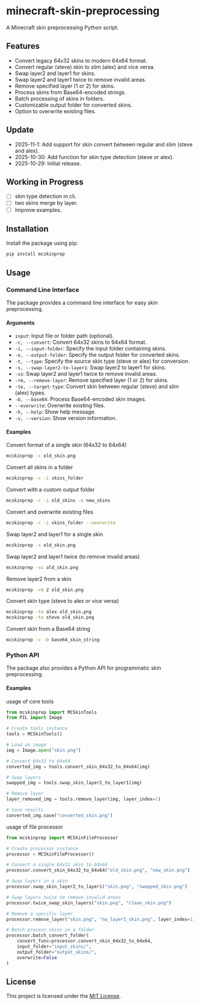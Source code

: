 # minecraft-skin-preprocessing

A Minecraft skin preprocessing Python script.

## Features

- Convert legacy 64x32 skins to modern 64x64 format.
- Convert regular (steve) skin to slim (alex) and vice versa.
- Swap layer2 and layer1 for skins.
- Swap layer2 and layer1 twice to remove invalid areas.
- Remove specified layer (1 or 2) for skins.
- Process skins from Base64-encoded strings.
- Batch processing of skins in folders.
- Customizable output folder for converted skins.
- Option to overwrite existing files.

## Update

- 2025-11-1: Add support for skin convert between regular and slim (steve and alex).
- 2025-10-30: Add function for skin type detection (steve or alex).
- 2025-10-29: Initial release.

## Working in Progress

- [ ] skin type detection in cli.
- [ ] two skins merge by layer.
- [ ] Improve examples.

## Installation

Install the package using pip:

```bash
pip install mcskinprep
```

## Usage

### Command Line Interface

The package provides a command line interface for easy skin preprocessing.

#### Arguments

- `input`: Input file or folder path (optional).
- `-c, --convert`: Convert 64x32 skins to 64x64 format.
- `-i, --input-folder`: Specify the input folder containing skins.
- `-o, --output-folder`: Specify the output folder for converted skins.
- `-t, --type`: Specify the source skin type (steve or alex) for conversion.
- `-s, --swap-layer2-to-layer1`: Swap layer2 to layer1 for skins.
- `-ss`: Swap layer2 and layer1 twice to remove invalid areas.
- `-rm, --remove-layer`: Remove specified layer (1 or 2) for skins.
- `-to, --target-type`: Convert skin between regular (steve) and slim (alex) types.
- `-b, --base64`: Process Base64-encoded skin images.
- `--overwrite`: Overwrite existing files.
- `-h, --help`: Show help message.
- `-v, --version`: Show version information.

#### Examples
Convert format of a single skin (64x32 to 64x64)
```bash
mcskinprep -c old_skin.png
```

Convert all skins in a folder
```bash
mcskinprep -c -i skins_folder
```

Convert with a custom output folder
```bash
mcskinprep -c -i old_skins -o new_skins
```

Convert and overwrite existing files
```bash
mcskinprep -c -i skins_folder --overwrite
```

Swap layer2 and layer1 for a single skin
```bash
mcskinprep -s old_skin.png
```

Swap layer2 and layer1 twice (to remove invalid areas)
```bash
mcskinprep -ss old_skin.png
```

Remove layer2 from a skin
```bash
mcskinprep -rm 2 old_skin.png
```

Convert skin type (steve to alex or vice versa)
```bash
mcskinprep -to alex old_skin.png
mcskinprep -to steve old_skin.png
```

Convert skin from a Base64 string
```bash
mcskinprep -c -b base64_skin_string
```

### Python API

The package also provides a Python API for programmatic skin preprocessing.

#### Examples
usage of core tools
```python
from mcskinprep import MCSkinTools
from PIL import Image

# Create tools instance
tools = MCSkinTools()

# Load an image
img = Image.open("skin.png")

# Convert 64x32 to 64x64
converted_img = tools.convert_skin_64x32_to_64x64(img)

# Swap layers
swapped_img = tools.swap_skin_layer2_to_layer1(img)

# Remove layer
layer_removed_img = tools.remove_layer(img, layer_index=1)

# Save results
converted_img.save("converted_skin.png")

```
usage of file processor 

```python
from mcskinprep import MCSkinFileProcessor

# Create processor instance
processor = MCSkinFileProcessor()

# Convert a single 64x32 skin to 64x64
processor.convert_skin_64x32_to_64x64("old_skin.png", "new_skin.png")

# Swap layers in a skin
processor.swap_skin_layer2_to_layer1("skin.png", "swapped_skin.png")

# Swap layers twice to remove invalid areas
processor.twice_swap_skin_layers("skin.png", "clean_skin.png")

# Remove a specific layer
processor.remove_layer("skin.png", "no_layer1_skin.png", layer_index=1)

# Batch process skins in a folder
processor.batch_convert_folder(
    convert_func=processor.convert_skin_64x32_to_64x64,
    input_folder="input_skins/",
    output_folder="output_skins/",
    overwrite=False
)
```

## License

This project is licensed under the [MIT License](LICENSE).